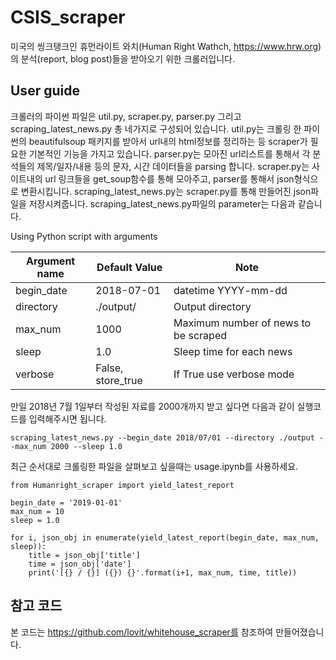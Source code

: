 # CSIS_scraper

미국의 씽크탱크인 휴먼라이트 와치(Human Right Wathch, https://www.hrw.org)의 분석(report, blog post)들을 받아오기 위한 크롤러입니다.

## User guide

크롤러의 파이썬 파일은 util.py, scraper.py, parser.py 그리고 scraping_latest_news.py 총 네가지로 구성되어 있습니다. 
util.py는 크롤링 한 파이썬의 beautifulsoup 패키지를 받아서 url내의 html정보를 정리하는 등 scraper가 필요한 기본적인 기능을 가지고 있습니다.
parser.py는 모아진 url리스트를 통해서 각 분석들의 제목/일자/내용 등의 문자, 시간 데이터들을 parsing 합니다.
scraper.py는 사이트내의 url 링크들을 get_soup함수를 통해 모아주고, parser를 통해서 json형식으로 변환시킵니다.
scraping_latest_news.py는 scraper.py를 통해 만들어진 json파일을 저장시켜줍니다. scraping_latest_news.py파일의 parameter는 다음과 같습니다.

Using Python script with arguments

| Argument name | Default Value | Note |
| --- | --- | --- |
| begin_date | 2018-07-01 | datetime YYYY-mm-dd |
| directory | ./output/ | Output directory |
| max_num | 1000 | Maximum number of news to be scraped |
| sleep | 1.0 | Sleep time for each news |
| verbose | False, store_true | If True use verbose mode |

만일 2018년 7월 1일부터 작성된 자료를 2000개까지 받고 싶다면 다음과 같이 실행코드를 입력해주시면 됩니다.

```
scraping_latest_news.py --begin_date 2018/07/01 --directory ./output --max_num 2000 --sleep 1.0

```

최근 순서대로 크롤링한 파일을 살펴보고 싶을때는 usage.ipynb를 사용하세요.

```
from Humanright_scraper import yield_latest_report

begin_date = '2019-01-01'
max_num = 10
sleep = 1.0

for i, json_obj in enumerate(yield_latest_report(begin_date, max_num, sleep)):
    title = json_obj['title']
    time = json_obj['date']
    print('[{} / {}] ({}) {}'.format(i+1, max_num, time, title))
```

## 참고 코드

본 코드는 https://github.com/lovit/whitehouse_scraper를 참조하여 만들어졌습니다.
